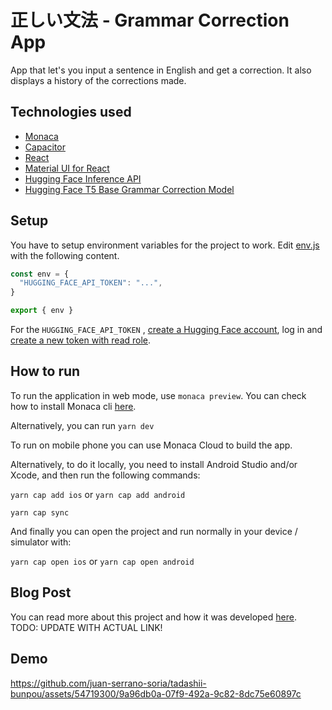 # 正しい文法 - Grammar Correction App

App that let's you input a sentence in English and get a correction. It also displays a history of the corrections made.

## Technologies used
- [Monaca](https://ja.monaca.io/)
- [Capacitor](https://capacitorjs.com/)
- [React](https://react.dev/)
- [Material UI for React](https://mui.com/material-ui/getting-started/)
- [Hugging Face Inference API](https://huggingface.co/docs/api-inference/index)
- [Hugging Face T5 Base Grammar Correction Model](https://huggingface.co/vennify/t5-base-grammar-correction)


## Setup
You have to setup environment variables for the project to work. Edit [env.js](https://github.com/juan-serrano-soria/tadashii-bunpou/blob/main/src/env.js) with the following content.
``` javascript
const env = {
  "HUGGING_FACE_API_TOKEN": "...",
}

export { env }
```
For the `HUGGING_FACE_API_TOKEN` , [create a Hugging Face account](https://huggingface.co/join), log in and [create a new token with read role](https://huggingface.co/settings/tokens?new_token=true).


## How to run
To run the application in web mode, use `monaca preview`. You can check how to install Monaca cli [here](https://en.docs.monaca.io/tutorials/monaca_cli).

Alternatively, you can run `yarn dev`

To run on mobile phone you can use Monaca Cloud to build the app.

Alternatively, to do it locally, you need to install Android Studio and/or Xcode, and then run the following commands:

`yarn cap add ios` or `yarn cap add android`

`yarn cap sync`

And finally you can open the project and run normally in your device / simulator with:

`yarn cap open ios` or `yarn cap open android`

## Blog Post
You can read more about this project and how it was developed [here](https://cat-bounce.com/). TODO: UPDATE WITH ACTUAL LINK!

## Demo

https://github.com/juan-serrano-soria/tadashii-bunpou/assets/54719300/9a96db0a-07f9-492a-9c82-8dc75e60897c

